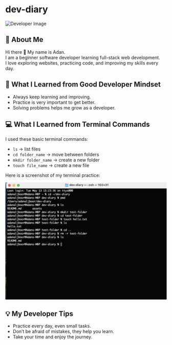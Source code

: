# dev-diary


![Developer Image](https://cdni.iconscout.com/illustration/premium/thumb/female-developer-working-on-a-project-4217498-3518346.png?f=webp)

## 👋 About Me
Hi there 👋 My name is Adan.  
I am a beginner software developer learning full-stack web development.  
I love exploring websites, practicing code, and improving my skills every day.

## 🚀 What I Learned from Good Developer Mindset
- Always keep learning and improving.
- Practice is very important to get better.
- Solving problems helps me grow as a developer.

## 💻 What I Learned from Terminal Commands
I used these basic terminal commands:
- `ls` → list files
- `cd folder_name` → move between folders
- `mkdir folder_name` → create a new folder
- `touch file_name` → create a new file

Here is a screenshot of my terminal practice:

![Terminal Commands Screenshot](./assets/terminal-screenshot.png)

## 💡 My Developer Tips
- Practice every day, even small tasks.
- Don’t be afraid of mistakes, they help you learn.
- Take your time and enjoy the journey.
